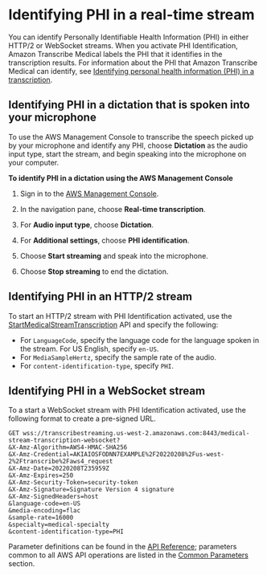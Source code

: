 # Identifying PHI in a real\-time stream<a name="phi-id-stream"></a>

You can identify Personally Identifiable Health Information \(PHI\) in either HTTP/2 or WebSocket streams\. When you activate PHI Identification, Amazon Transcribe Medical labels the PHI that it identifies in the transcription results\. For information about the PHI that Amazon Transcribe Medical can identify, see [Identifying personal health information \(PHI\) in a transcription](phi-id.md)\. 



## Identifying PHI in a dictation that is spoken into your microphone<a name="console-stream-phi"></a>

To use the AWS Management Console to transcribe the speech picked up by your microphone and identify any PHI, choose **Dictation** as the audio input type, start the stream, and begin speaking into the microphone on your computer\.

**To identify PHI in a dictation using the AWS Management Console**

1. Sign in to the [AWS Management Console](https://console.aws.amazon.com/transcribe/)\.

1. In the navigation pane, choose **Real\-time transcription**\.

1. For **Audio input type**, choose **Dictation**\.

1. For **Additional settings**, choose **PHI identification**\.

1. Choose **Start streaming** and speak into the microphone\.

1. Choose **Stop streaming** to end the dictation\.

## Identifying PHI in an HTTP/2 stream<a name="http2-stream-phi"></a>

To start an HTTP/2 stream with PHI Identification activated, use the [StartMedicalStreamTranscription](https://docs.aws.amazon.com/transcribe/latest/APIReference/API_streaming_StartMedicalStreamTranscription.html) API and specify the following:
+ For `LanguageCode`, specify the language code for the language spoken in the stream\. For US English, specify `en-US`\.
+ For `MediaSampleHertz`, specify the sample rate of the audio\.
+ For `content-identification-type`, specify `PHI`\.

## Identifying PHI in a WebSocket stream<a name="websocket-phi-id"></a>

 To a start a WebSocket stream with PHI Identification activated, use the following format to create a pre\-signed URL\.

```
GET wss://transcribestreaming.us-west-2.amazonaws.com:8443/medical-stream-transcription-websocket?
&X-Amz-Algorithm=AWS4-HMAC-SHA256 
&X-Amz-Credential=AKIAIOSFODNN7EXAMPLE%2F20220208%2Fus-west-2%2Ftranscribe%2Faws4_request 
&X-Amz-Date=20220208T235959Z 
&X-Amz-Expires=250 
&X-Amz-Security-Token=security-token 
&X-Amz-Signature=Signature Version 4 signature 
&X-Amz-SignedHeaders=host 
&language-code=en-US
&media-encoding=flac 
&sample-rate=16000 
&specialty=medical-specialty
&content-identification-type=PHI
```

Parameter definitions can be found in the [API Reference](https://docs.aws.amazon.com/transcribe/latest/APIReference/API_Reference.html); parameters common to all AWS API operations are listed in the [Common Parameters](https://docs.aws.amazon.com/transcribe/latest/APIReference/CommonParameters.html) section\.
